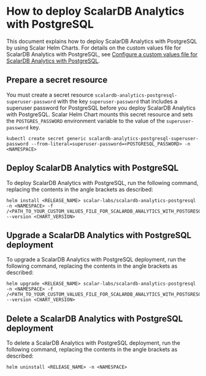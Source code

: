 # How to deploy ScalarDB Analytics with PostgreSQL

This document explains how to deploy ScalarDB Analytics with PostgreSQL by using Scalar Helm Charts. For details on the custom values file for ScalarDB Analytics with PostgreSQL, see [Configure a custom values file for ScalarDB Analytics with PostgreSQL](configure-custom-values-scalardb-analytics-postgresql.md).

## Prepare a secret resource

You must create a secret resource `scalardb-analytics-postgresql-superuser-password` with the key `superuser-password` that includes a superuser password for PostgreSQL before you deploy ScalarDB Analytics with PostgreSQL. Scalar Helm Chart mounts this secret resource and sets the `POSTGRES_PASSWORD` environment variable to the value of the `superuser-password` key.

```console
kubectl create secret generic scalardb-analytics-postgresql-superuser-password --from-literal=superuser-password=<POSTGRESQL_PASSWORD> -n <NAMESPACE>
```

## Deploy ScalarDB Analytics with PostgreSQL

To deploy ScalarDB Analytics with PostgreSQL, run the following command, replacing the contents in the angle brackets as described:

```console
helm install <RELEASE_NAME> scalar-labs/scalardb-analytics-postgresql -n <NAMESPACE> -f /<PATH_TO_YOUR_CUSTOM_VALUES_FILE_FOR_SCALARDB_ANALYTICS_WITH_POSTGRESQL> --version <CHART_VERSION>
```

## Upgrade a ScalarDB Analytics with PostgreSQL deployment

To upgrade a ScalarDB Analytics with PostgreSQL deployment, run the following command, replacing the contents in the angle brackets as described:

```console
helm upgrade <RELEASE_NAME> scalar-labs/scalardb-analytics-postgresql -n <NAMESPACE> -f /<PATH_TO_YOUR_CUSTOM_VALUES_FILE_FOR_SCALARDB_ANALYTICS_WITH_POSTGRESQL> --version <CHART_VERSION>
```

## Delete a ScalarDB Analytics with PostgreSQL deployment

To delete a ScalarDB Analytics with PostgreSQL deployment, run the following command, replacing the contents in the angle brackets as described:  

```console
helm uninstall <RELEASE_NAME> -n <NAMESPACE>
```
